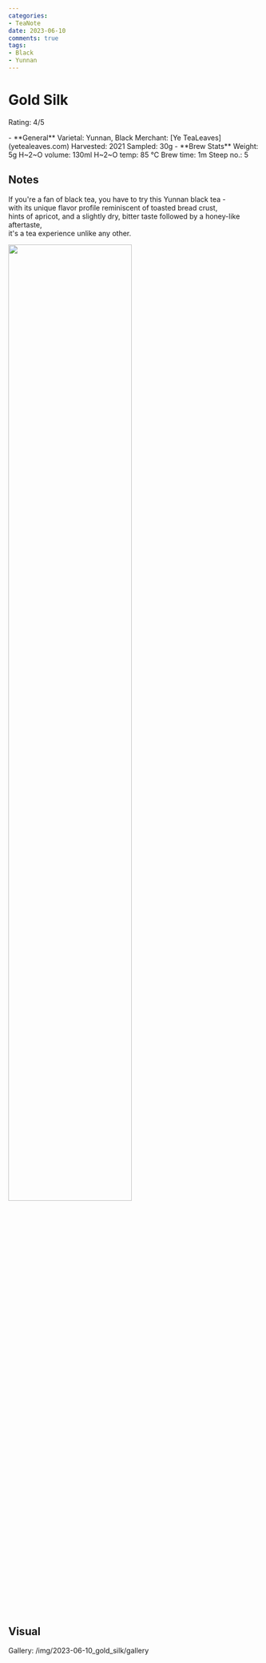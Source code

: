 ```yaml
---
categories:
- TeaNote
date: 2023-06-10
comments: true
tags:
- Black
- Yunnan
---
```

# Gold Silk

Rating: 4/5

<div class="grid cards" markdown>
- **General**  
Varietal:  Yunnan, Black   
Merchant:  [Ye TeaLeaves](yetealeaves.com)    
Harvested: 2021    
Sampled: 30g   
- **Brew Stats**  
Weight: 5g  
H~2~O volume: 130ml    
H~2~O temp: 85 °C   
Brew time: 1m   
Steep no.: 5  
</div>

## Notes
If you're a fan of black tea, you have to try this Yunnan black tea -  
with its unique flavor profile reminiscent of toasted bread crust,   
hints of apricot, and a slightly dry, bitter taste followed by a honey-like aftertaste,  
it's a tea experience unlike any other.

<img src="/img/2023-06-10_gold_silk/wheel.svg" width="70%"></img>
<!-- more -->

## Visual

Gallery: /img/2023-06-10_gold_silk/gallery



